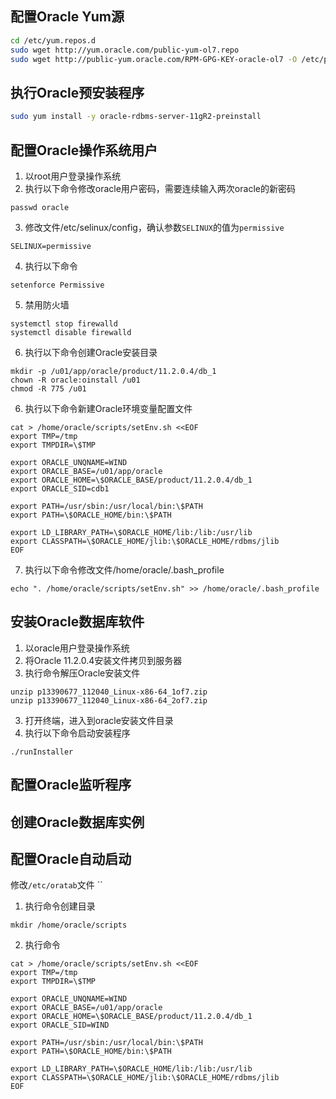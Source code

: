 ## 配置Oracle Yum源
```sh
cd /etc/yum.repos.d
sudo wget http://yum.oracle.com/public-yum-ol7.repo
sudo wget http://public-yum.oracle.com/RPM-GPG-KEY-oracle-ol7 -O /etc/pki/rpm-gpg/RPM-GPG-KEY-oracle
```
## 执行Oracle预安装程序
```sh
sudo yum install -y oracle-rdbms-server-11gR2-preinstall
```
## 配置Oracle操作系统用户
1. 以root用户登录操作系统
2. 执行以下命令修改oracle用户密码，需要连续输入两次oracle的新密码
```
passwd oracle
```
3. 修改文件/etc/selinux/config，确认参数`SELINUX`的值为`permissive`
```
SELINUX=permissive
```
4. 执行以下命令
```
setenforce Permissive
```
5. 禁用防火墙
```
systemctl stop firewalld
systemctl disable firewalld
```
6. 执行以下命令创建Oracle安装目录
```
mkdir -p /u01/app/oracle/product/11.2.0.4/db_1
chown -R oracle:oinstall /u01
chmod -R 775 /u01
```
6. 执行以下命令新建Oracle环境变量配置文件
```
cat > /home/oracle/scripts/setEnv.sh <<EOF
export TMP=/tmp
export TMPDIR=\$TMP

export ORACLE_UNQNAME=WIND
export ORACLE_BASE=/u01/app/oracle
export ORACLE_HOME=\$ORACLE_BASE/product/11.2.0.4/db_1
export ORACLE_SID=cdb1

export PATH=/usr/sbin:/usr/local/bin:\$PATH
export PATH=\$ORACLE_HOME/bin:\$PATH

export LD_LIBRARY_PATH=\$ORACLE_HOME/lib:/lib:/usr/lib
export CLASSPATH=\$ORACLE_HOME/jlib:\$ORACLE_HOME/rdbms/jlib
EOF
```
7. 执行以下命令修改文件/home/oracle/.bash_profile
```
echo ". /home/oracle/scripts/setEnv.sh" >> /home/oracle/.bash_profile
```
## 安装Oracle数据库软件
1. 以oracle用户登录操作系统
2. 将Oracle 11.2.0.4安装文件拷贝到服务器
3. 执行命令解压Oracle安装文件
```
unzip p13390677_112040_Linux-x86-64_1of7.zip
unzip p13390677_112040_Linux-x86-64_2of7.zip
```
3. 打开终端，进入到oracle安装文件目录
4. 执行以下命令启动安装程序
```
./runInstaller
```
## 配置Oracle监听程序

## 创建Oracle数据库实例

## 配置Oracle自动启动
修改`/etc/oratab`文件
``
1.  执行命令创建目录
```
mkdir /home/oracle/scripts
```
2. 执行命令
```
cat > /home/oracle/scripts/setEnv.sh <<EOF
export TMP=/tmp
export TMPDIR=\$TMP

export ORACLE_UNQNAME=WIND
export ORACLE_BASE=/u01/app/oracle
export ORACLE_HOME=\$ORACLE_BASE/product/11.2.0.4/db_1
export ORACLE_SID=WIND

export PATH=/usr/sbin:/usr/local/bin:\$PATH
export PATH=\$ORACLE_HOME/bin:\$PATH

export LD_LIBRARY_PATH=\$ORACLE_HOME/lib:/lib:/usr/lib
export CLASSPATH=\$ORACLE_HOME/jlib:\$ORACLE_HOME/rdbms/jlib
EOF
```
